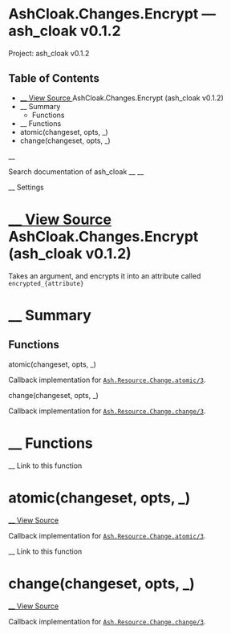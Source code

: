 # AshCloak.Changes.Encrypt — ash_cloak v0.1.2

Project: ash_cloak v0.1.2

## Table of Contents

- [ __ View Source ](external_link) AshCloak.Changes.Encrypt (ash_cloak v0.1.2)
- __ Summary
  - Functions
- __ Functions
- atomic(changeset, opts, _)
- change(changeset, opts, _)

__

Search documentation of ash_cloak __ __

__ Settings

#  [ __ View Source ](external_link) AshCloak.Changes.Encrypt (ash_cloak v0.1.2)

Takes an argument, and encrypts it into an attribute called `encrypted_{attribute}`

#  __ Summary

##  Functions

atomic(changeset, opts, _)

Callback implementation for [`Ash.Resource.Change.atomic/3`](3.4.1/Ash.Resource.Change.html#c:atomic/3).

change(changeset, opts, _)

Callback implementation for [`Ash.Resource.Change.change/3`](3.4.1/Ash.Resource.Change.html#c:change/3).

#  __ Functions

__ Link to this function

# atomic(changeset, opts, _)

[ __ View Source ](external_link)

Callback implementation for [`Ash.Resource.Change.atomic/3`](3.4.1/Ash.Resource.Change.html#c:atomic/3).

__ Link to this function

# change(changeset, opts, _)

[ __ View Source ](external_link)

Callback implementation for [`Ash.Resource.Change.change/3`](3.4.1/Ash.Resource.Change.html#c:change/3).
